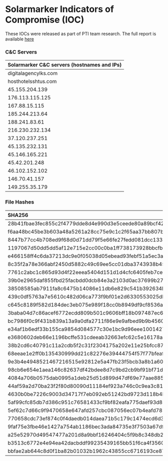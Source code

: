 # Solarmarker Indicators of Compromise (IOC)

These IOCs were released as part of PTI team research. The full report is available [here](https://resources.prodaft.com/solar-marker-report)

### C&C Servers

| Solarmarker C&C servers (hostnames and IPs) |
| :---------------------                      |
| digitalagencylks.com                        |
| hosthotelsshtus.com                         |
| 45.155.204.139                              |
| 176.113.115.125                             |
| 167.88.15.115                               |
| 185.244.213.64                              |
| 188.241.83.61                               |
| 216.230.232.134                             |
| 37.120.237.251                              |
| 45.135.232.131                              |
| 45.146.165.221                              |
| 45.42.201.248                               |
| 46.102.152.102                              |
| 146.70.41.157                               |
| 149.255.35.179                              |


### File Hashes

| SHA256                                                           |
| :--------------------------------------------------------------- |
| 28b41fbae3fec855c2f4779dde8d4e990d3e5ceede80a89bcf420a59459d84b8 |
| f6aa48bc45be3b603a48a5261a28cc75e9c1c2f65aa37bb807b6c1bd80dce05a |
| 8447b77cc4b708ed9f68d0d71dd79f5e66fe27fedd081dcc1339b6d35c387725 |
| 1197067d50dd5dd5af12e715e2cc00c0ba1ff738173928bbcfbbad1ee0a52f21 |
| e466158ff4c6da37213dc9e0f05038d05ebead93febf51a5ec3ac6e2b9e3e22d |
| 8c35f2a78e366abf2450d5882c49c69ee5cc01dba3743938b45cedc2b5dee3a3 |
| 7761c2abc1c865d93d4f22eeea5404d151d1d4cfc6405feb7ce0680d9b62d32c |
| 39b0e2965daf855fbd25facbdd0dcb84e3a2103d0ac37699b27284dd918dfcb7 |
| 38508585ab7911fa8c6475b14086e11db6e829c541b392634bcc921ae6cdda35 |
| 439c0df5763a7e5610c482d06ca773f9bf01e2d6330553025dba84b5f26c9bbd |
| c645c8189f582d184dec3eb075e989f18cc0b8949df9cf8536a1d6c1acd90127 |
| 3baba04d7c86acef6772ecdd809b501c9606bff18b097487ec626b40a8635a5c |
| bc7986f0c9f431b839a13a9a0dfa2711f86e9e9afbed9b9b456066602881ba71 |
| e34af1b6edf33b155ca9854d084577c30e1bc9d96eee10014277a0e55a47beef |
| e3680602deb66e1196bcffe531cdeeab32663efc62c5e16178a0f9f4df745007 |
| 38b2cd6c40791c11a2cdb5f2c31f2304175a202e11e25bfcc87ed914e6bf5902 |
| 68eeae1e2ff0b135430999dd21c82276e39444754f57f77bfeafaae2e61fdf95 |
| 9e3b4e4948521467216515e92812e5a47fb23f5bcb3a8b1a6014ae2f038c7181 |
| 98cb6e654e1aea146c82637df42bdee8d7c9bd2cb9bf91bf71d664b887b3d1e6 |
| 4084a706b0575dab0995a1deb25d51d899d47df69e77aae885162a5a51e1cac1 |
| 44af59a2d70ba23f2f80d80090d11184ef923a746c0c9ea3c81922bd8d899346 |
| 4630b0be7226c9003d34717f7eb092eb51242bd9723d118b4b106c9727503a7b |
| 5af99cfc85db7d386c951c76581433cf9bf82eafa775daef93d8bde38a5d6afc |
| 5ef62c7d66c9f9470658e647afd257cbc087056ec07b4eafd7879682701cd05a |
| 770658cdc73ef874c0f4daedb014daea71b5c179c1474ecd6d373d89ac45b48c |
| 9faf75e3fbe46e1427a754ab1186bec3ada84735e3f7503a67df6ebe3eefa103 |
| a25e52970d49547477a201d8a9bbf16246404c5f9b8c348db2f59d7b1b48818f |
| b3513c6772e4e94ea42dacbddf99235439165bb51f6ca4f3560a7482215cfa67 |
| bbfae2ab644c8d0f1ba82b01032b1962c43855cc6716193ce872ac16cda166df |
